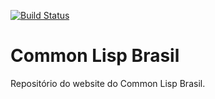 [![Build Status](https://travis-ci.org/commonlispbr/commonlispbr.github.io.svg?branch=develop)](https://travis-ci.org/commonlispbr/commonlispbr.github.io)

# Common Lisp Brasil

Repositório do website do Common Lisp Brasil.
